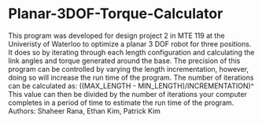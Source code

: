 # Planar-3DOF-Torque-Calculator
This program was developed for design project 2 in MTE 119 at the Univeristy of Waterloo to optimize a planar 3 DOF robot for three positions.
It does so by iterating through each length configuration and calculating the link angles and torque generated around the base.
The precision of this program can be controlled by varying the length incrementation, however, doing so will increase the run time of the program.
The number of iterations can be calculated as: ((MAX_LENGTH - MIN_LENGTH)/INCREMENTATION)^
This value can then be divided by the number of iterations your computer completes in a period of time to estimate the run time of the program.
Authors: Shaheer Rana, Ethan Kim, Patrick Kim
